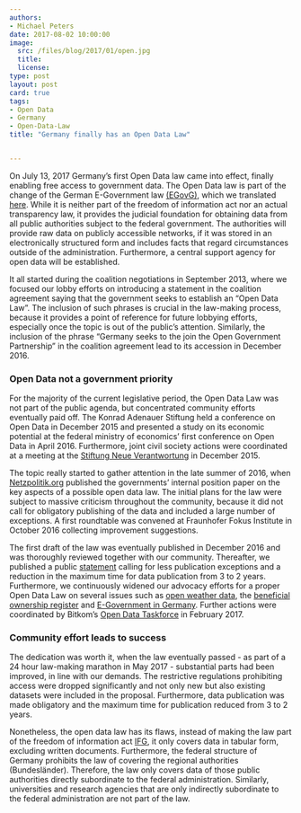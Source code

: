 ```yaml
---
authors:
- Michael Peters
date: 2017-08-02 10:00:00
image:
  src: /files/blog/2017/01/open.jpg
  title: 
  license:
type: post
layout: post
card: true
tags:
- Open Data
- Germany
- Open-Data-Law
title: "Germany finally has an Open Data Law"


---
```


On July 13, 2017 Germany’s first Open Data law came into effect, finally enabling free access to government data. The Open Data law is part of the change of the German E-Government law [(EGovG)](https://www.gesetze-im-internet.de/egovg/__12a.html), which we translated [here](https://okfn.de/blog/2017/07/Germany's-open-data-law-english/). While it is neither part of the freedom of information act nor an actual transparency law, it provides the judicial foundation for obtaining data from all public authorities subject to the federal government. The authorities will provide raw data on publicly accessible networks, if it was stored in an electronically structured form and includes facts that regard circumstances outside of the administration. Furthermore, a central support agency for open data will be established. 

It all started during the coalition negotiations in September 2013, where we focused our lobby efforts on introducing a statement in the coalition agreement saying that the government seeks to establish an “Open Data Law”. The inclusion of such phrases is crucial in the law-making process, because it provides a point of reference for future lobbying efforts, especially once the topic is out of the public’s attention. Similarly, the inclusion of the phrase “Germany seeks to the join the Open Government Partnership” in the coalition agreement lead to its accession in December 2016. 

<h3> Open Data not a government priority </h3>

For the majority of the current legislative period, the Open Data Law was not part of the public agenda, but concentrated community efforts eventually paid off. The Konrad Adenauer Stiftung held a conference on Open Data in December 2015 and presented a study on its economic potential at the federal ministry of economics’ first conference on Open Data in April 2016. Furthermore, joint civil society actions were coordinated at a meeting at the [Stiftung Neue Verantwortung](https://www.stiftung-nv.de/de) in December 2015. 
 
The topic really started to gather attention in the late summer of 2016, when [Netzpolitik.org](https://netzpolitik.org/2016/wir-veroeffentlichen-eckpunktepapier-open-data-gesetz-wird-luftnummer/) published the governments’ internal position paper on the key aspects of a possible open data law. The initial plans for the law were subject to massive criticism throughout the community, because it did not call for obligatory publishing of the data and included a large number of exceptions. A first roundtable was convened at Fraunhofer Fokus Institute in October 2016 collecting improvement suggestions. 

The first draft of the law was eventually published in December 2016 and was thoroughly reviewed together with our community. Thereafter, we published a public [statement](https://okfn.de/blog/2017/01/odgesetz-stellungnahme/) calling for less publication exceptions and a reduction in the maximum time for data publication from 3 to 2 years. Furthermore, we continuously widened our advocacy efforts for a proper Open Data Law on several issues such as [open weather data](https://okfn.de/blog/2017/04/wettergesetz/), the [beneficial ownership register](https://okfn.de/blog/2017/02/transparenzregister/) and [E-Government in Germany](https://okfn.de/blog/2017/06/Moderner-Staat/). Further actions were coordinated by Bitkom’s [Open Data Taskforce](https://www.bitkom.org/Bitkom/Organisation/Gremien/OpenData-Open-API.html) in February 2017. 

<h3> Community effort leads to success </h3> 

The dedication was worth it, when the law eventually passed - as part of a 24 hour law-making marathon in May 2017 - substantial parts had been improved, in line with our demands. The restrictive regulations prohibiting access were dropped significantly and not only new but also existing datasets were included in the proposal. Furthermore, data publication was made obligatory and the maximum time for publication reduced from 3 to 2 years.

Nonetheless, the open data law has its flaws, instead of making the law part of the freedom of information act [IFG](https://www.gesetze-im-internet.de/englisch_ifg/index.html), it only covers data in tabular form, excluding written documents. Furthermore, the federal structure of Germany prohibits the law of covering the regional authorities (Bundesländer). Therefore, the law only covers data of those public authorities directly subordinate to the federal administration. Similarly, universities and research agencies that are only indirectly subordinate to the federal administration are not part of the law. 









